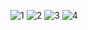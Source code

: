![1](https://user-images.githubusercontent.com/113464597/202011881-4fc52ab7-7807-47b5-ae92-42dc735b9945.png)
![2](https://user-images.githubusercontent.com/113464597/202011916-ec5d13d1-80e9-46eb-a85a-2865609e1dbd.png)
![3](https://user-images.githubusercontent.com/113464597/202011928-411fc909-1a37-4ebf-a761-97769b4b38ee.png)
![4](https://user-images.githubusercontent.com/113464597/202011936-9e503833-3a93-40ee-b195-16518348d3b3.png)
